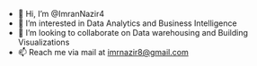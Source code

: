 - 👋 Hi, I’m @ImranNazir4
- 👀 I’m interested in Data Analytics and Business Intelligence
- 💞️ I’m looking to collaborate on Data warehousing and Building Visualizations
- 📫 Reach me via mail at imrnazir8@gmail.com

<!---
ImranNazir4/ImranNazir4 is a ✨ special ✨ repository because its `README.md` (this file) appears on your GitHub profile.
You can click the Preview link to take a look at your changes.
--->
